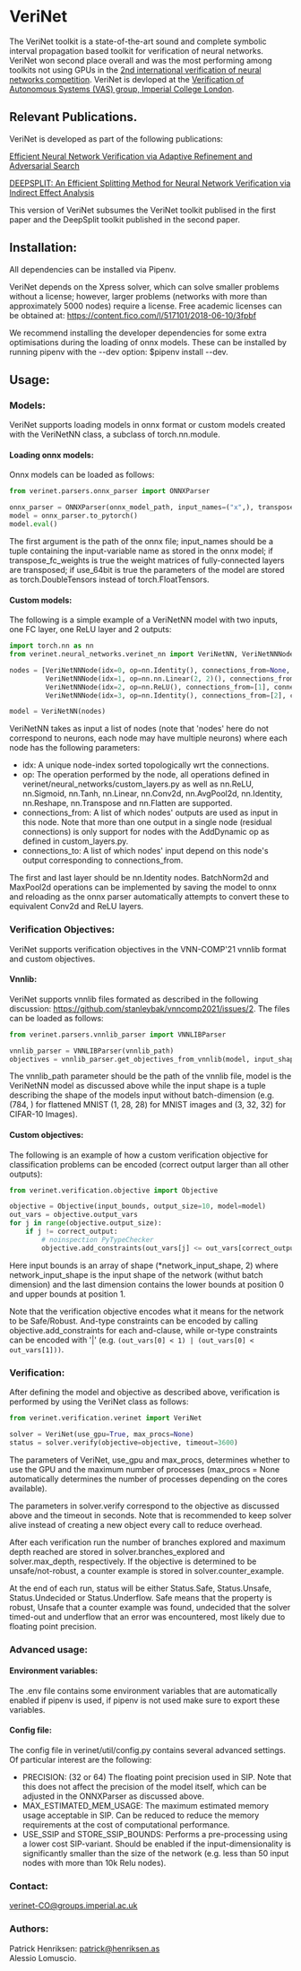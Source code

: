 # VeriNet

The VeriNet toolkit is a state-of-the-art sound and complete symbolic 
interval propagation based toolkit for verification of neural networks. VeriNet 
won second place overall and was the most performing among toolkits not using GPUs in the [2nd 
international verification of neural networks competition](https://arxiv.org/pdf/2109.00498.pdf).
VeriNet is devloped at the 
[Verification of Autonomous Systems (VAS) group, Imperial College London](https://vas.doc.ic.ac.uk).

## Relevant Publications. 

VeriNet is developed as part of the following publications:

[Efficient Neural Network Verification via Adaptive Refinement and Adversarial Search](https://ecai2020.eu/papers/384_paper.pdf)  

[DEEPSPLIT: An Efficient Splitting Method for Neural Network Verification via Indirect Effect Analysis](https://www.ijcai.org/proceedings/2021/351)

This version of VeriNet subsumes the VeriNet toolkit publised in the first 
paper and the DeepSplit toolkit published in the second paper.

## Installation:

All dependencies can be installed via Pipenv. 

VeriNet depends on the Xpress solver, which can solve smaller problems without a 
license; however, larger problems (networks with more than approximately 5000 nodes) 
require a license. Free academic licenses can be obtained at: 
https://content.fico.com/l/517101/2018-06-10/3fpbf

We recommend installing the developer dependencies for some extra optimisations during 
the loading of onnx models. These can be installed by running pipenv with the --dev option: 
$pipenv install --dev.

## Usage:

### Models: 

VeriNet supports loading models in onnx format or custom models created 
with the VeriNetNN class, a subclass of torch.nn.module. 

#### Loading onnx models:

Onnx models can be loaded as follows:

```python
from verinet.parsers.onnx_parser import ONNXParser

onnx_parser = ONNXParser(onnx_model_path, input_names=("x",), transpose_fc_weights=False, use_64bit=False)
model = onnx_parser.to_pytorch()
model.eval()
```

The first argument is the path of the onnx file; input_names should be a tuple containing the input-variable name 
as stored in the onnx model; if transpose_fc_weights is true the weight matrices of fully-connected layers are 
transposed; if use_64bit is true the parameters of the model are stored as torch.DoubleTensors instead of 
torch.FloatTensors. 

#### Custom models: 

The following is a simple example of a VeriNetNN model with two inputs, one 
FC layer, one ReLU layer and 2 outputs:

```python
import torch.nn as nn
from verinet.neural_networks.verinet_nn import VeriNetNN, VeriNetNNNode

nodes = [VeriNetNNNode(idx=0, op=nn.Identity(), connections_from=None, connections_to=[1]),
         VeriNetNNNode(idx=1, op=nn.nn.Linear(2, 2)(), connections_from=[0], connections_to=[2]),
         VeriNetNNNode(idx=2, op=nn.ReLU(), connections_from=[1], connections_to=[3]),
         VeriNetNNNode(idx=3, op=nn.Identity(), connections_from=[2], connections_to=None)]

model = VeriNetNN(nodes)
```

VeriNetNN takes as input a list of nodes (note that 'nodes' here do not correspond to 
neurons, each node may have multiple neurons) where each node has the following parameters:
 
* idx: A unique node-index sorted topologically wrt the connections.  
* op: The operation performed by the node, all operations defined in 
verinet/neural_networks/custom_layers.py as well as nn.ReLU, nn.Sigmoid, nn.Tanh, nn.Linear, 
nn.Conv2d, nn.AvgPool2d, nn.Identity, nn.Reshape, nn.Transpose and nn.Flatten are supported. 
* connections_from: A list of which nodes' outputs are used as input in this node. Note 
that more than one output in a single node (residual connections) is only support for 
nodes with the AddDynamic op as defined in custom_layers.py. 
* connections_to: A list of which nodes' input depend on this node's output corresponding 
to connections_from. 

The first and last layer should be nn.Identity nodes. BatchNorm2d and MaxPool2d operations
can be implemented by saving the model to onnx and reloading as the onnx parser 
automatically attempts to convert these to equivalent Conv2d and ReLU layers. 

### Verification Objectives:

VeriNet supports verification objectives in the VNN-COMP'21 vnnlib format and 
custom objectives. 

#### Vnnlib:

VeriNet supports vnnlib files formated as described in the following discussion:
https://github.com/stanleybak/vnncomp2021/issues/2. The files can be loaded as follows:

```python
from verinet.parsers.vnnlib_parser import VNNLIBParser

vnnlib_parser = VNNLIBParser(vnnlib_path)
objectives = vnnlib_parser.get_objectives_from_vnnlib(model, input_shape)
```

The vnnlib_path parameter should be the path of the vnnlib file, model is the VeriNetNN
model as discussed above while the input shape is a tuple describing the shape of the
models input without batch-dimension (e.g. (784, ) for flattened MNIST (1, 28, 28) for 
MNIST images and (3, 32, 32) for CIFAR-10 Images). 

#### Custom objectives:

The following is an example of how a custom verification objective for classification
problems can be encoded (correct output larger than all other outputs): 

```python
from verinet.verification.objective import Objective

objective = Objective(input_bounds, output_size=10, model=model)
out_vars = objective.output_vars
for j in range(objective.output_size):
    if j != correct_output:
        # noinspection PyTypeChecker
        objective.add_constraints(out_vars[j] <= out_vars[correct_output])
```

Here input bounds is an array of shape (*network_input_shape, 2) where network_input_shape
is the input shape of the network (withut batch dimension) and the last dimension 
contains the lower bounds at position 0 and upper bounds at position 1. 

Note that the verification objective encodes what it means for the network to be Safe/Robust. 
And-type constraints can be encoded by calling objective.add_constraints for each and-clause, 
while or-type constraints can be encoded with '|' (e.g. ```(out_vars[0] < 1) | (out_vars[0] < out_vars[1]))```. 

### Verification: 

After defining the model and objective as described above, verification is performed by
using the VeriNet class as follows: 

```python
from verinet.verification.verinet import VeriNet

solver = VeriNet(use_gpu=True, max_procs=None)
status = solver.verify(objective=objective, timeout=3600)
```
 
The parameters of VeriNet, use_gpu and max_procs, determines whether to use the GPU 
and the maximum number of processes (max_procs = None automatically determines the 
number of processes depending on the cores available). 

The parameters in solver.verify correspond to the objective as discussed above and 
the timeout in seconds. Note that is recommended to keep solver alive instead of creating 
a new object every call to reduce overhead. 

After each verification run the number of branches explored and maximum depth reached 
are stored in solver.branches_explored and solver.max_depth, respectively. If the objective
is determined to be unsafe/not-robust, a counter example is stored in solver.counter_example.

At the end of each run, status will be either Status.Safe, Status.Unsafe, Status.Undecided or 
Status.Underflow. Safe means that the property is robust, Unsafe that a counter example 
was found, undecided that the solver timed-out and underflow that an error was encountered, 
most likely due to floating point precision. 
 
### Advanced usage:

#### Environment variables:

The .env file contains some environment variables that are automatically enabled 
if pipenv is used, if pipenv is not used make sure to export these variables. 

#### Config file:

The config file in verinet/util/config.py contains several advanced settings. Of 
particular interest are the following:

* PRECISION: (32 or 64) The floating point precision used in SIP. Note that this 
does not affect the precision of the model itself, which can be adjusted in the 
ONNXParser as discussed above. 
* MAX_ESTIMATED_MEM_USAGE: The maximum estimated memory usage acceptable in SIP. Can
be reduced to reduce the memory requirements at the cost of computational performance. 
* USE_SSIP and STORE_SSIP_BOUNDS: Performs a pre-processing using a lower cost 
SIP-variant. Should be enabled if the input-dimensionality is significantly smaller 
than the size of the network (e.g. less than 50 input nodes with more than 10k Relu nodes).

### Contact:

verinet-CO@groups.imperial.ac.uk

### Authors:

Patrick Henriksen: patrick@henriksen.as  
Alessio Lomuscio. 
